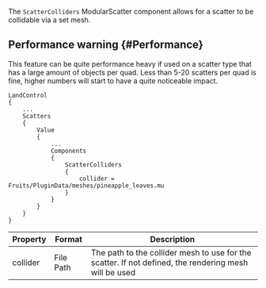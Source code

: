 The `ScatterColliders` ModularScatter component allows for a scatter to be collidable via a set mesh.

## Performance warning {#Performance}

This feature can be quite performance heavy if used on a scatter type that has a large amount of objects per quad. Less than 5-20 scatters per quad is fine, higher numbers will start to have a quite noticeable impact.

```
LandControl
{
    ...
    Scatters
    {
        Value
        {
            ...
            Components
            {
                ScatterColliders
                {
                    collider = Fruits/PluginData/meshes/pineapple_leaves.mu
                }
            }
        }
    }
}
```

|Property|Format|Description|
|--------|------|-----------|
|collider|File Path|The path to the collider mesh to use for the scatter. If not defined, the rendering mesh will be used|
